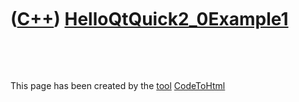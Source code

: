



 

 

 

 

 

([C++](Cpp.md)) [HelloQtQuick2\_0Example1](CppHelloQtQuick2_0Example1.md)
===========================================================================

 





 




This page has been created by the [tool](Tools.md)
[CodeToHtml](ToolCodeToHtml.md)
